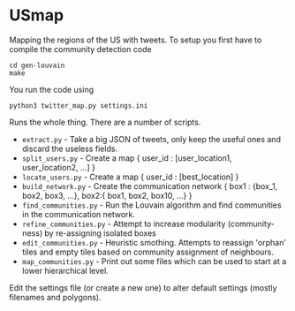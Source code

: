 # USmap
Mapping the regions of the US with tweets. To setup you first have to compile the community detection code
```
cd gen-louvain
make
```
You run the code using
```
python3 twitter_map.py settings.ini
```
Runs the whole thing. There are a number of scripts. 

 - `extract.py` - Take a big JSON of tweets, only keep the useful ones and discard the useless fields.
 - `split_users.py` - Create a map  { user_id : [user_location1, user_location2, ...] }
 - `locate_users.py` - Create a map { user_id : [best_location] }
 - `build_network.py` - Create the communication network { box1 : {box_1, box2, box3, ...}, box2:{ box1, box2, box10, ...} }
 - `find_communities.py` - Run the Louvain algorithm and find communities in the communication network.
 - `refine_communities.py` - Attempt to increase modularity (community-ness) by re-assigning isolated boxes
 - `edit_communities.py` - Heuristic smothing.  Attempts to reassign 'orphan' tiles and empty tiles based on community assignment of neighbours.
 - `map_communities.py` - Print out some files which can be used to start at a lower hierarchical level.

Edit the settings file (or create a new one) to alter default settings (mostly filenames and polygons).

 
